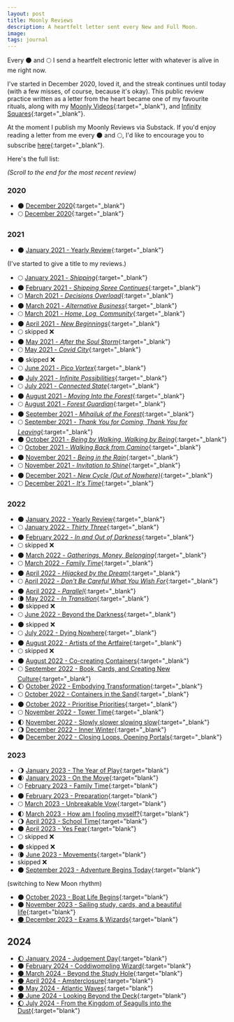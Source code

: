 ```yaml
---
layout: post
title: Moonly Reviews
description: A heartfelt letter sent every New and Full Moon.
image: 
tags: journal
---
```


Every 🌑 and 🌕 I send a heartfelt electronic letter with whatever is alive in me right now. 

I've started in December 2020, loved it, and the streak continues until today (with a few misses, of course, because it's okay). This public review practice written as a letter from the heart became one of my favourite rituals, along with my [Moonly Videos](moonly-video){:target="_blank"}, and [Infinity Squares](/infinity-squares){:target="_blank"}.

At the moment I publish my Moonly Reviews via Substack. If you'd enjoy reading a letter from me every 🌑 and 🌕, I'd like to encourage you to subscribe [here](https://michalkorzonek.substack.com){:target="_blank"}.

Here's the full list:

*(Scroll to the end for the most recent review)*

### 2020
- 🌑  [December 2020](https://michalkorzonek.substack.com/p/moonly-review-december-2020){:target="_blank"}
- 🌕  [December 2020](https://michalkorzonek.substack.com/p/moonly-review-december-2020-b9f){:target="_blank"}

### 2021
- 🌑 [January 2021 - Yearly Review](https://michalkorzonek.substack.com/p/moonly-review-yearly-review){:target="_blank"}

(I've started to give a title to my reviews.)

- 🌕 [January 2021 - *Shipping*](https://michalkorzonek.substack.com/p/moonly-review-shipping){:target="_blank"}
- 🌑 [February 2021 - *Shipping Spree Continues*](https://michalkorzonek.substack.com/p/moonly-review-shipping-spree-continues){:target="_blank"}
- 🌕 [March 2021 - *Decisions Overload*](https://michalkorzonek.substack.com/p/moonly-review-decisions-overload){:target="_blank"}
- 🌑 [March 2021 - *Alternative Business*](https://michalkorzonek.substack.com/p/moonly-review-alternative-business){:target="_blank"}
- 🌕 [March 2021 - *Home, Log, Community*](https://michalkorzonek.substack.com/p/moonly-review-home-log-community){:target="_blank"}
- 🌑 [April 2021 - *New Beginnings*](https://michalkorzonek.substack.com/p/moonly-review-new-beginnings){:target="_blank"}
- 🌕 skipped ❌
- 🌑 [May 2021 - *After the Soul Storm*](https://michalkorzonek.substack.com/p/moonly-review-after-the-soul-storm){:target="_blank"}
- 🌕 [May 2021 - *Covid City*](https://michalkorzonek.substack.com/p/supermoonly-review-covid-city){:target="_blank"}
- 🌑 skipped ❌
- 🌕 [June 2021 - *Pico Vortex*](https://michalkorzonek.substack.com/p/moonly-review-pico-vortex){:target="_blank"}
- 🌑 [July 2021 - *Infinite Possibilities*](https://michalkorzonek.substack.com/p/moonly-review-infinite-possibilities){:target="_blank"}
- 🌕 [July 2021 - *Connected State*](https://michalkorzonek.substack.com/p/moonly-review-connected-state){:target="_blank"}
- 🌑 [August 2021 - *Moving Into the Forest*](https://michalkorzonek.substack.com/p/moonly-review-moving-into-the-forest){:target="_blank"}
- 🌕 [August 2021 - *Forest Guardian*](https://michalkorzonek.substack.com/p/moonly-review-forest-guardian){:target="_blank"}
- 🌑 [September 2021 - *Mihailuk of the Forest*](https://michalkorzonek.substack.com/p/moonly-review-mihailuk-of-the-forest){:target="_blank"}
- 🌕 [September 2021 - *Thank You for Coming, Thank You for Leaving*](https://michalkorzonek.substack.com/p/moonly-review-thank-you-for-coming){:target="_blank"}
- 🌑 [October 2021 - *Being by Walking, Walking by Being*](https://michalkorzonek.substack.com/p/moonly-review-being-by-walking-walking){:target="_blank"}
- 🌕 [October 2021 - *Walking Back from Camino*](https://michalkorzonek.substack.com/p/moonly-review-waking-back-from-camino){:target="_blank"}
- 🌑 [November 2021 - *Being in the Rain*](https://michalkorzonek.substack.com/p/moonly-review-being-in-the-rain){:target="_blank"}
- 🌕 [November 2021 - *Invitation to Shine*](https://michalkorzonek.substack.com/p/moonly-review-invitation-to-shine){:target="_blank"}
- 🌑 [December 2021 - *New Cycle (Out of Nowhere)*](https://michalkorzonek.substack.com/p/moonly-review-new-cycle-out-of-nowhere){:target="_blank"}
- 🌕 [December 2021 - *It's Time*](https://michalkorzonek.substack.com/p/moonly-review-its-time){:target="_blank"}

### 2022
- 🌑 [January 2022 - Yearly Review](https://michalkorzonek.com/yearly-review-2021){:target="_blank"}
- 🌕 [January 2022 - *Thirty Three*](https://michalkorzonek.substack.com/p/moonly-review-thirty-three){:target="_blank"}
- 🌑 [February 2022 - *In and Out of Darkness*](https://michalkorzonek.substack.com/p/moonly-review-in-and-out-of-darkness){:target="_blank"}
- 🌕 skipped ❌
- 🌑 [March 2022 - *Gatherings, Money, Belonging*](https://michalkorzonek.substack.com/p/moonly-review-gatherings-money-belonging){:target="_blank"}
- 🌕 [March 2022 - *Family Time*](https://michalkorzonek.substack.com/p/moonly-review-family-time){:target="_blank"}
- 🌑 [April 2022 - *Hijacked by the Dream*](https://michalkorzonek.substack.com/p/moonly-review-hijacked-by-the-dream){:target="_blank"}
- 🌕 [April 2022 - *Don't Be Careful What You Wish For*](https://michalkorzonek.substack.com/p/moonly-review-dont-be-careful-what){:target="_blank"}
- 🌑 [April 2022 - *Parallel*](https://michalkorzonek.substack.com/p/moonly-review-parallel){:target="_blank"}
- 🌘 [May 2022 - *In Transition*](https://michalkorzonek.substack.com/p/moonly-review-in-transition?sd=fs){:target="_blank"}
- 🌑 skipped ❌
- 🌕 [June 2022 - Beyond the Darkness](https://michalkorzonek.substack.com/p/moonly-review-beyond-the-darkness){:target="_blank"}
- 🌑 skipped ❌
- 🌕 [July 2022 - Dying Nowhere](https://michalkorzonek.substack.com/p/moonly-review-dying-nowhere){:target="_blank"}
- 🌑 [August 2022 - Artists of the Artfaire](https://michalkorzonek.substack.com/p/moonly-review-artists-of-the-artfaire){:target="_blank"}
- 🌕 skipped ❌
- 🌑 [August 2022 - Co-creating Containers](https://michalkorzonek.substack.com/p/moonly-review-co-creating-containers){:target="_blank"}
- 🌕 [September 2022 - Book, Cards, and Creating New Culture](https://michalkorzonek.substack.com/p/moonly-review-book-cards-and-creating){:target="_blank"}
- 🌔 [October 2022 - Embodying Transformation](https://michalkorzonek.substack.com/p/moonly-review-embodying-transformation){:target="_blank"}
- 🌕 [October 2022 - Containers in the Sand](https://michalkorzonek.substack.com/p/moonly-review-containers-in-the-sand){:target="_blank"}
- 🌑 [October 2022 - Prioritise Priorities](https://michalkorzonek.substack.com/p/moonly-review-prioritise-priorities){:target="_blank"}
- 🌕 [November 2022 - Tower Time](https://michalkorzonek.substack.com/p/moonly-review-tower-time){:target="_blank"}
- 🌓 [November 2022 - Slowly slower slowing slow](https://michalkorzonek.substack.com/p/moonly-review-slowly-slower-slowing){:target="_blank"}
- 🌖 [December 2022 - Inner Winter](https://michalkorzonek.substack.com/p/moonly-review-inner-winter){:target="_blank"}
- 🌑 [December 2022 - Closing Loops, Opening Portals](https://michalkorzonek.substack.com/p/moonly-review-closing-loops-opening){:target="_blank"}

### 2023
- 🌖 [January 2023 - The Year of Play](https://michalkorzonek.substack.com/p/moonly-review-the-year-of-play){:target="blank"}
- 🌒 [January 2023 - On the Move](https://michalkorzonek.substack.com/p/moonly-review-on-the-move){:target="blank"}
- 🌕 [February 2023 - Family Time](https://michalkorzonek.substack.com/p/moonly-review-family-time-b49){:target="blank"}
- 🌑 [February 2023 - Preparation](https://michalkorzonek.substack.com/p/moonly-review-preparation){:target="blank"}
- 🌕 [March 2023 - Unbreakable Vow](https://michalkorzonek.substack.com/p/moonly-review-unbreakable-vow){:target="blank"}
- 🌓 [March 2023 - How am I fooling myself?](https://michalkorzonek.substack.com/p/moonly-review-how-am-i-fooling-myself){:target="blank"}
- 🌖 [April 2023 - School Time](https://michalkorzonek.substack.com/p/moonly-review-school-time){:target="blank"}
- 🌑 [April 2023 - Yes Fear](https://michalkorzonek.substack.com/p/moonly-review-yes-fear){:target="blank"}
- 🌕 skipped ❌
- 🌑 skipped ❌
- 🌘 [June 2023 - Movements](https://michalkorzonek.substack.com/p/moonly-review-movements){:target="blank"}
- skipped ❌
- 🌑 [September 2023 - Adventure Begins Today](https://open.substack.com/pub/michalkorzonek/p/moonly-review-adventure-begins-today){:target="blank"}

(switching to New Moon rhythm)

- 🌑 [October 2023 - Boat Life Begins](https://michalkorzonek.substack.com/p/moonly-review-boat-life-begins){:target="blank"}
- 🌑 [November 2023 - Sailing study, cards, and a beautiful life](https://michalkorzonek.substack.com/p/moonly-review-sailing-study-cards){:target="blank"}
- [🌑 December 2023 - Exams & Wizards](https://open.substack.com/pub/michalkorzonek/p/moonly-review-exams-and-wizards?r=2hst3&utm_campaign=post&utm_medium=web&showWelcome=true){:target="blank"}

## 2024
- [🌔 January 2024 - Judgement Day](https://open.substack.com/pub/michalkorzonek/p/moonly-yearly-review-judgement-day?r=2hst3&utm_campaign=post&utm_medium=web&showWelcome=true){:target="blank"}
- 🌑 [February 2024 - Coddiwompling Wizard](https://open.substack.com/pub/michalkorzonek/p/moonly-review-coddiwompling-wizard?r=2hst3&utm_campaign=post&utm_medium=web&showWelcomeOnShare=true){:target="blank"}
- [🌑 March 2024 - Beyond the Study Hole](https://michalkorzonek.substack.com/p/moonly-review-beyond-the-study-hole){:target="blank"}
- [🌑 April 2024 - Amsterclosure](https://open.substack.com/pub/michalkorzonek/p/moonly-review-amsterclosure){:target="blank"}
- [🌑 May 2024 - Atlantic Waves](https://open.substack.com/pub/michalkorzonek/p/moonly-review-atlantic-waves){:target="blank"}
- [🌑 June 2024 - Looking Beyond the Deck](https://michalkorzonek.substack.com/p/moonly-review-looking-beyond-the){:target="blank"}
- [🌔 July 2024 - From the Kingdom of Seagulls into the Dust](https://open.substack.com/pub/michalkorzonek/p/moonly-review-from-the-kingdom-of){:target="blank"}